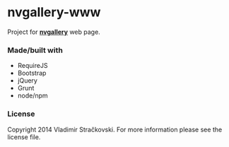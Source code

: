 nvgallery-www
====================

Project for **[nvgallery](http://www.nv3.org/gallery)** web page.

### Made/built with

- RequireJS
- Bootstrap
- jQuery
- Grunt
- node/npm

### License

Copyright 2014 Vladimir Stračkovski. For more information please see
the license file.
